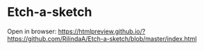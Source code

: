 # Etch-a-sketch
Open in browser:
https://htmlpreview.github.io/?https://github.com/RilindaA/Etch-a-sketch/blob/master/index.html
